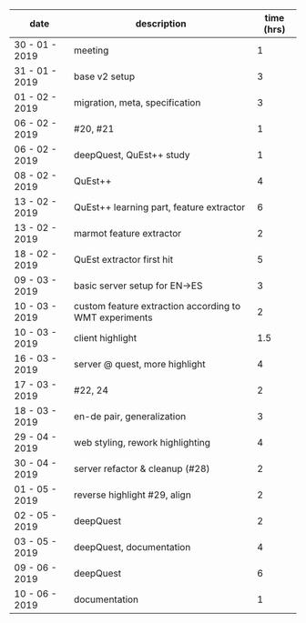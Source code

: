 | date | description | time (hrs) |
| ---- | ----------- | ---------- |
| 30 - 01 - 2019 | meeting | 1 |
| 31 - 01 - 2019 | base v2 setup | 3 |
| 01 - 02 - 2019 | migration, meta, specification | 3 |
| 06 - 02 - 2019 | #20, #21 | 1 |
| 06 - 02 - 2019 | deepQuest, QuEst++ study | 1 |
| 08 - 02 - 2019 | QuEst++ | 4 |
| 13 - 02 - 2019 | QuEst++ learning part, feature extractor | 6 |
| 13 - 02 - 2019 | marmot feature extractor| 2 |
| 18 - 02 - 2019 | QuEst extractor first hit | 5 |
| 09 - 03 - 2019 | basic server setup for EN->ES | 3 |
| 10 - 03 - 2019 | custom feature extraction according to WMT experiments | 2 |
| 10 - 03 - 2019 | client highlight | 1.5 |
| 16 - 03 - 2019 | server @ quest, more highlight | 4 |
| 17 - 03 - 2019 | #22, 24 | 2 |
| 18 - 03 - 2019 | en-de pair, generalization | 3 | 
| 29 - 04 - 2019 | web styling, rework highlighting | 4 | 
| 30 - 04 - 2019 | server refactor & cleanup (#28) | 2 | 
| 01 - 05 - 2019 | reverse highlight #29, align | 2 | 
| 02 - 05 - 2019 | deepQuest | 2 | 
| 03 - 05 - 2019 | deepQuest, documentation | 4 | 
| 09 - 06 - 2019 | deepQuest | 6 |
| 10 - 06 - 2019 | documentation | 1 |